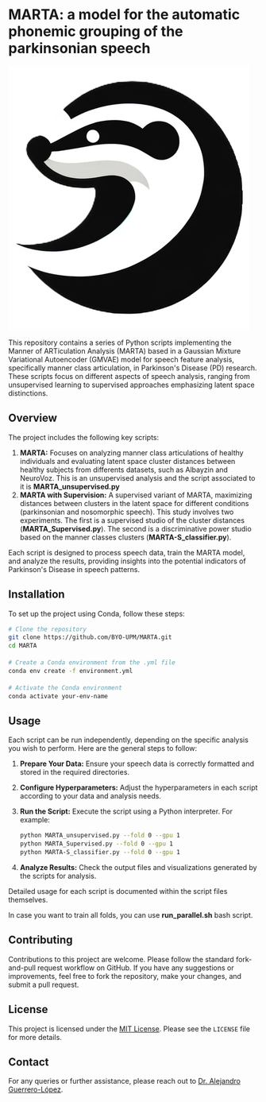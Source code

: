 # MARTA: a model for the automatic phonemic grouping of the parkinsonian speech


![Logo](logo1.png)


This repository contains a series of Python scripts implementing the Manner of ARTiculation Analysis (MARTA) based in a Gaussian Mixture Variational Autoencoder (GMVAE) model for speech feature analysis, specifically manner class articulation, in Parkinson's Disease (PD) research. These scripts focus on different aspects of speech analysis, ranging from unsupervised learning to supervised approaches emphasizing latent space distinctions.

## Overview

The project includes the following key scripts:

1. **MARTA:** Focuses on analyzing manner class articulations of healthy individuals and evaluating latent space cluster distances between healthy subjects from differents datasets, such as Albayzin and NeuroVoz. This is an unsupervised analysis and the script associated to it is __MARTA_unsupervised.py__
2. **MARTA with Supervision:** A supervised variant of MARTA, maximizing distances between clusters in the latent space for different conditions (parkinsonian and nosomorphic speech). This study involves two experiments. The first is a supervised studio of the cluster distances (__MARTA_Supervised.py__). The second is a discriminative power studio based on the manner classes clusters (__MARTA-S_classifier.py__).

Each script is designed to process speech data, train the MARTA model, and analyze the results, providing insights into the potential indicators of Parkinson's Disease in speech patterns.

## Installation

To set up the project using Conda, follow these steps:

```bash
# Clone the repository
git clone https://github.com/BYO-UPM/MARTA.git
cd MARTA

# Create a Conda environment from the .yml file
conda env create -f environment.yml

# Activate the Conda environment
conda activate your-env-name
```

## Usage

Each script can be run independently, depending on the specific analysis you wish to perform. Here are the general steps to follow:

1. **Prepare Your Data:** Ensure your speech data is correctly formatted and stored in the required directories.
2. **Configure Hyperparameters:** Adjust the hyperparameters in each script according to your data and analysis needs.
3. **Run the Script:** Execute the script using a Python interpreter. For example:

   ```bash
   python MARTA_unsupervised.py --fold 0 --gpu 1
   python MARTA_Supervised.py --fold 0 --gpu 1
   python MARTA-S_classifier.py --fold 0 --gpu 1
   ```

4. **Analyze Results:** Check the output files and visualizations generated by the scripts for analysis.

Detailed usage for each script is documented within the script files themselves.

In case you want to train all folds, you can use __run_parallel.sh__ bash script.

## Contributing

Contributions to this project are welcome. Please follow the standard fork-and-pull request workflow on GitHub. If you have any suggestions or improvements, feel free to fork the repository, make your changes, and submit a pull request.

## License

This project is licensed under the [MIT License](LICENSE). Please see the `LICENSE` file for more details.

## Contact

For any queries or further assistance, please reach out to [Dr. Alejandro Guerrero-López](mailto:alejandro.guerrero@upm.es).
